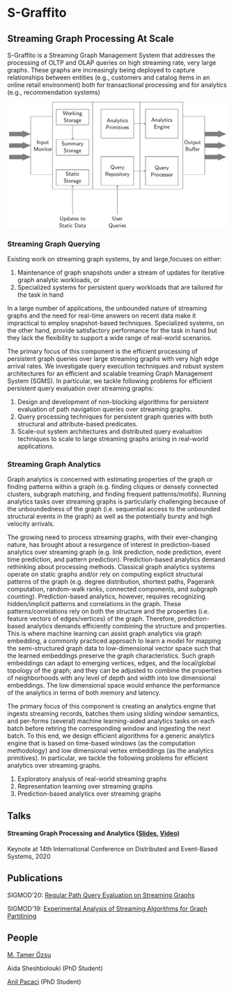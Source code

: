 # S-Graffito
## Streaming Graph Processing At Scale

S-Graffito is a Streaming Graph Management System that addresses the processing of OLTP and OLAP queries on high streaming rate, very large graphs. These graphs are increasingly being deployed to capture relationships between entities (e.g., customers and catalog items in an online retail environment) both for transactional processing and for analytics (e.g., recommendation systems)

<img src="images/s-graffito-architecture.png?raw=true"/>

### Streaming Graph Querying

Existing work on streaming graph systems, by and large,focuses on either:
 1. Maintenance of graph snapshots under a stream of updates for iterative graph analytic workloads, or
 2. Specialized systems for persistent query workloads that are tailored for the task in hand
 
In a large number of applications, the unbounded nature of streaming graphs and the need for real-time answers on recent data make it impractical to employ snapshot-based techniques.
Specialized systems, on the other hand, provide satisfactory performance for the task in hand but they lack the flexibility to support a wide range of real-world scenarios.

The primary focus of this component is the efficient processing of persistent graph queries over large streaming graphs with very high edge arrival rates.
We investigate query execution techniques and robust system architectures for an efficient and scalable treaming Graph Management System (SGMS).
In particular, we tackle following problems for efficient persistent query evaluation over streaming graphs:
 1. Design and development of non-blocking algorithms for persistent evaluation of path navigation queries over streaming graphs.
 2. Query processing techniques for persistent graph queries with both structural and attribute-based predicates.
 3. Scale-out system architectures and distributed query evaluation techniques to scale to large streaming graphs arising in real-world applications.

### Streaming Graph Analytics

 Graph analytics is concerned with estimating properties of the graph or finding patterns within a graph (e.g. finding cliques or densely connected clusters, subgraph matching, and finding frequent patterns/motifs). Running analytics tasks over streaming graphs is particularly challenging because of the unboundedness of the graph (i.e. sequential access to the unbounded structural events in the graph) as well as the potentially bursty and high velocity arrivals. 

The growing need to process streaming graphs, with their ever-changing nature, has brought about a resurgence of interest in prediction-based analytics over streaming graph (e.g. link prediction, node prediction, event time prediction, and pattern prediction). Prediction-based analytics demand rethinking about processing methods. Classical graph analytics systems operate on static graphs and/or rely on computing explicit structural patterns of the graph (e.g. degree distribution, shortest paths, Pagerank computation, random-walk ranks, connected components, and subgraph counting). Prediction-based analytics, however, requires recognizing hidden/implicit patterns and correlations in the graph. These patterns/correlations rely on both the structure and the properties (i.e. feature vectors of edges/vertices) of the graph. Therefore, prediction-based analytics demands efficiently combining the structure and properties. This is where machine learning can assist graph analytics via graph embedding, a commonly practiced approach to learn a model for mapping the semi-structured graph data to low-dimensional vector space such that the learned embeddings preserve the graph characteristics. Such graph embeddings can adapt to emerging vertices, edges, and the local/global topology of the graph; and they can be adjusted to combine the properties of neighborhoods with any level of depth and width into low dimensional embeddings. The low dimensional space would enhance the performance of the analytics in terms of both memory and latency.

The primary focus of this component is creating an analytics engine that ingests streaming records,  batches them using sliding window semantics,  and per-forms (several) machine learning-aided analytics tasks on each batch before retiring the corresponding window and ingesting the next batch.  To this end, we design efficient algorithms for a generic analytics engine that is based on time-based windows (as the computation methodology) and low dimensional vertex embeddings (as the analytics primitives). In particular, we tackle the following problems for efficient analytics over streaming graphs.

1. Exploratory analysis of real-world streaming graphs
2. Representation learning over streaming graphs
3. Prediction-based analytics over streaming graphs

## Talks

#### Streaming Graph Processing and Analytics ([Slides](files/streaming_graph_debs_keynote.pdf), [Video](https://acm-org.zoom.us/rec/play/vscpde2r-Gk3TNWVtASDBPN7W461LqysgSgf__ZfyxywBSJQM1GhYrITa-O09rqfGKnBoXqR08hHShef)) 
Keynote at 14th International Conference on Distributed and Event-Based Systems, 2020

## Publications

SIGMOD'20: [Regular Path Query Evaluation on Streaming Graphs](https://arxiv.org/abs/2004.02012)

SIGMOD'19: [Experimental Analysis of Streaming Algorithms for Graph Partitining](https://dl.acm.org/authorize?N697045)


## People

[M. Tamer Özsu](https://cs.uwaterloo.ca/~tozsu/)

Aida Sheshbolouki (PhD Student)

[Anil Pacaci](https://cs.uwaterloo.ca/~apacaci/) (PhD Student)
